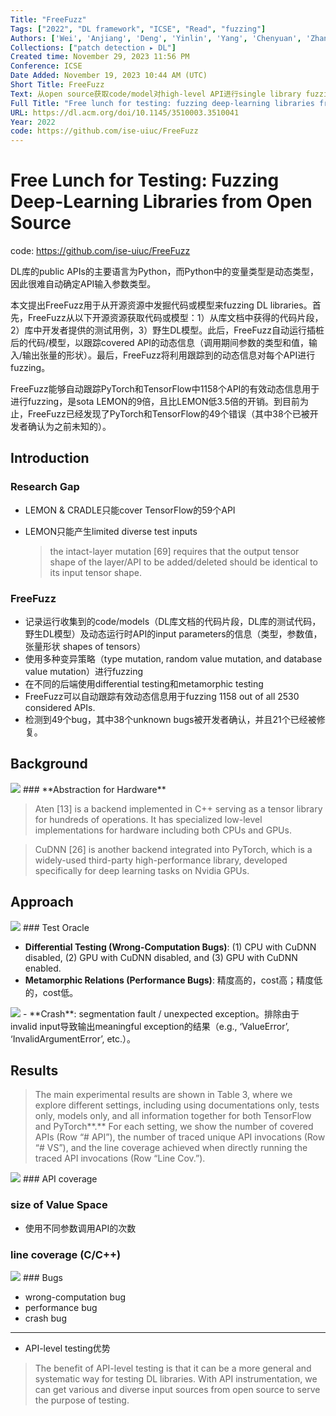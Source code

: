 ```yaml
---
Title: "FreeFuzz"
Tags: ["2022", "DL framework", "ICSE", "Read", "fuzzing"]
Authors: ['Wei', 'Anjiang', 'Deng', 'Yinlin', 'Yang', 'Chenyuan', 'Zhang', 'Lingming']
Collections: ["patch detection ▸ DL"]
Created time: November 29, 2023 11:56 PM
Conference: ICSE
Date Added: November 19, 2023 10:44 AM (UTC)
Short Title: FreeFuzz
Text: 从open source获取code/model对high-level API进行single library fuzzing，检测（1）CPU/GPU&CuDNN不同设置下的inconsistency（2）违反Metamorphic Relation（精度低，花销低）（3）crash。
Full Title: "Free lunch for testing: fuzzing deep-learning libraries from open source"
URL: https://dl.acm.org/doi/10.1145/3510003.3510041
Year: 2022
code: https://github.com/ise-uiuc/FreeFuzz
---
```

# Free Lunch for Testing: Fuzzing Deep-Learning Libraries from Open Source

code: https://github.com/ise-uiuc/FreeFuzz

DL库的public APIs的主要语言为Python，而Python中的变量类型是动态类型，因此很难自动确定API输入参数类型。

本文提出FreeFuzz用于从开源资源中发掘代码或模型来fuzzing DL libraries。首先，FreeFuzz从以下开源资源获取代码或模型：1）从库文档中获得的代码片段，2）库中开发者提供的测试用例，3）野生DL模型。此后，FreeFuzz自动运行插桩后的代码/模型，以跟踪covered API的动态信息（调用期间参数的类型和值，输入/输出张量的形状）。最后，FreeFuzz将利用跟踪到的动态信息对每个API进行fuzzing。

FreeFuzz能够自动跟踪PyTorch和TensorFlow中1158个API的有效动态信息用于进行fuzzing，是sota LEMON的9倍，且比LEMON低3.5倍的开销。到目前为止，FreeFuzz已经发现了PyTorch和TensorFlow的49个错误（其中38个已被开发者确认为之前未知的）。

## Introduction

### Research Gap

- LEMON & CRADLE只能cover TensorFlow的59个API
- LEMON只能产生limited diverse test inputs
    
    > the intact-layer mutation [69] requires that the output tensor shape of the layer/API to be added/deleted should be identical to its input tensor shape.
    > 

### FreeFuzz

- 记录运行收集到的code/models（DL库文档的代码片段，DL库的测试代码，野生DL模型）及动态运行时API的input parameters的信息（类型，参数值，张量形状 shapes of tensors）
- 使用多种变异策略（type mutation, random value mutation, and database value mutation）进行fuzzing
- 在不同的后端使用differential testing和metamorphic testing
- FreeFuzz可以自动跟踪有效动态信息用于fuzzing 1158 out of all 2530 considered APIs.
- 检测到49个bug，其中38个unknown bugs被开发者确认，并且21个已经被修复。

## Background

<img src="/FreeFuzz/Untitled.png" className="img"/>
### **Abstraction for Hardware**

> Aten [13] is a backend implemented in C++ serving as a tensor library for hundreds of operations. It has specialized low-level implementations for hardware including both CPUs and GPUs.
> 

> CuDNN [26] is another backend integrated into PyTorch, which is a widely-used third-party high-performance library, developed specifically for deep learning tasks on Nvidia GPUs.
> 

## Approach

<img src="/FreeFuzz/Untitled%201.png" className="img"/>
### Test Oracle

- **Differential Testing (Wrong-Computation Bugs)**: (1) CPU with CuDNN disabled, (2) GPU with CuDNN disabled, and (3) GPU with CuDNN enabled.
- **Metamorphic Relations (Performance Bugs)**: 精度高的，cost高；精度低的，cost低。
    
<img src="/FreeFuzz/Untitled%202.png" className="img"/>    
- **Crash**: segmentation fault / unexpected exception。排除由于invalid input导致输出meaningful exception的结果（e.g., ‘ValueError’, ‘InvalidArgumentError’, etc.）。

## Results

> The main experimental results are shown in Table 3, where we explore different settings, including using documentations only, tests only, models only, and all information together for both TensorFlow and PyTorch**.** For each setting, we show the number of covered APIs (Row “# API”), the number of traced unique API invocations (Row “# VS”), and the line coverage achieved when directly running the traced API invocations (Row “Line Cov.”).
> 

<img src="/FreeFuzz/Untitled%203.png" className="img"/>
### API coverage

### size of Value Space

- 使用不同参数调用API的次数

### line coverage (C/C++)

<img src="/FreeFuzz/Untitled%204.png" className="img"/>
### Bugs

- wrong-computation bug
- performance bug
- crash bug

---

- API-level testing优势

> The benefit of API-level testing is that it can be a more general and systematic way for testing DL libraries. With API instrumentation, we can get various and diverse input sources from open source to serve the purpose of testing.
>